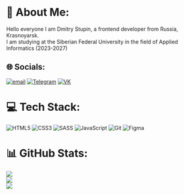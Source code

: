 # 💫 About Me:
Hello everyone I am Dmitry Stupin, a frontend developer from Russia, Krasnoyarsk.<br>I am studying at the Siberian Federal University in the field of Applied Informatics (2023-2027)


## 🌐 Socials:
[![email](https://img.shields.io/badge/Email-D14836?logo=gmail&logoColor=white)](mailto:dm.stup@mail.ru) 
[![Telegram](https://img.shields.io/badge/Telegram-2CA5E0?style=flat-squeare&logo=telegram&logoColor=white)](https://t.me/stupin_dmitry)
[![VK](https://img.shields.io/badge/VK-%23187AEB.svg?style=flat-squeare&logo=vk&logoColor=white)](https://vk.com/dmitry.stupin)

# 💻 Tech Stack:
![HTML5](https://img.shields.io/badge/html5-%23E34F26.svg?style=for-the-badge&logo=html5&logoColor=white) ![CSS3](https://img.shields.io/badge/css3-%231572B6.svg?style=for-the-badge&logo=css3&logoColor=white) ![SASS](https://img.shields.io/badge/SASS-hotpink.svg?style=for-the-badge&logo=SASS&logoColor=white) ![JavaScript](https://img.shields.io/badge/javascript-%23323330.svg?style=for-the-badge&logo=javascript&logoColor=%23F7DF1E) ![Git](https://img.shields.io/badge/git-%23F05033.svg?style=for-the-badge&logo=git&logoColor=white) ![Figma](https://img.shields.io/badge/figma-%23F24E1E.svg?style=for-the-badge&logo=figma&logoColor=white)
# 📊 GitHub Stats:
![](https://github-readme-stats.vercel.app/api?username=DmitriyStupin&theme=dark&hide_border=false&include_all_commits=true&count_private=true)<br/>
![](https://github-readme-streak-stats.herokuapp.com/?user=DmitriyStupin&theme=dark&hide_border=false)<br/>
![](https://github-readme-stats.vercel.app/api/top-langs/?username=DmitriyStupin&theme=dark&hide_border=false&include_all_commits=true&count_private=true&layout=compact)

<!-- Proudly created with GPRM ( https://gprm.itsvg.in ) -->
